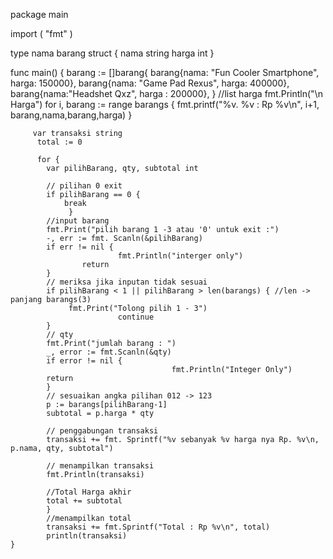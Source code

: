 package main

import  (
	 "fmt"
)

type nama barang struct {
	      nama string
	      harga int
}

func main() {
	 barang := []barang{
	 barang{nama: "Fun Cooler Smartphone", harga: 150000},
	 barang{nama: "Game Pad Rexus", harga: 400000},
	 barang{nama:"Headshet Qxz", harga : 200000},
}
	//list harga
	fmt.Println("\n Harga")
	for i, barang := range barangs {
	 fmt.printf("%v. %v : Rp %v\n", i+1, barang,nama,barang,harga)
		}

		 var transaksi string
		  total := 0

		  for {
			var pilihBarang, qty, subtotal int

			// pilihan 0 exit
			if pilihBarang == 0 {
				break
		         }
			//input barang
			fmt.Print("pilih barang 1 -3 atau '0' untuk exit :")
			-, err := fmt. Scanln(&pilihBarang)
			if err != nil {
                        	fmt.Println("interger only")
					return
		 	}
			// meriksa jika inputan tidak sesuai
			if pilihBarang < 1 || pilihBarang > len(barangs) { //len -> panjang barangs(3)
				 fmt.Print("Tolong pilih 1 - 3")
							continue
			}
			// qty
			fmt.Print("jumlah barang : ")
			_, error := fmt.Scanln(&qty)
			if error != nil {
						    			fmt.Println("Integer Only")
			return
			}
			// sesuaikan angka pilihan 012 -> 123
			p := barangs[pilihBarang-1]
			subtotal = p.harga * qty

			// penggabungan transaksi
			transaksi += fmt. Sprintf("%v sebanyak %v harga nya Rp. %v\n, p.nama, qty, subtotal")

			// menampilkan transaksi
			fmt.Println(transaksi)

			//Total Harga akhir
			total += subtotal
			}
			//menampilkan total
			transaksi += fmt.Sprintf("Total : Rp %v\n", total)
			println(transaksi)
	}

	

